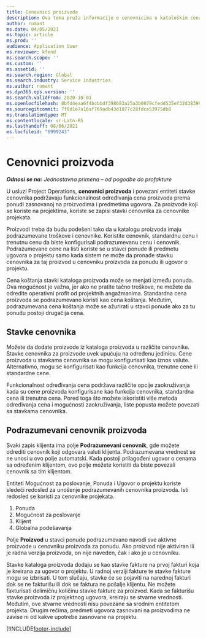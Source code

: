 ```yaml
---
title: Cenovnici proizvoda
description: Ova tema pruža informacije o cenovnicima u kataloškim cenama koji se koriste za ponude za projekat i ugovore.
author: rumant
ms.date: 04/05/2021
ms.topic: article
ms.prod: ''
audience: Application User
ms.reviewer: kfend
ms.search.scope: ''
ms.custom: ''
ms.assetid: ''
ms.search.region: Global
ms.search.industry: Service industries
ms.author: rumant
ms.dyn365.ops.version: ''
ms.search.validFrom: 2020-10-01
ms.openlocfilehash: 8bfd4eaa6f4bcbbdf398683a25a3b0079cfedd535ef32d383993883607f7ef5a
ms.sourcegitcommit: 7f8d1e7a16af769adb43d1877c28fdce53975db8
ms.translationtype: MT
ms.contentlocale: sr-Latn-RS
ms.lasthandoff: 08/06/2021
ms.locfileid: "6999243"
---
```

# <a name="product-price-lists"></a>Cenovnici proizvoda

_**Odnosi se na:** Jednostavna primena – od pogodbe do profakture_

 U usluzi Project Operations, **cenovnici proizvoda** i povezani entiteti stavke cenovnika podržavaju funkcionalnost određivanja cena proizvoda prema ponudi zasnovanoj na proizvodima i predmetima ugovora. Za proizvode koji se koriste na projektima, koriste se zapisi stavki cenovnika za cenovnike projekata. 

Proizvodi treba da budu podešeni tako da u katalogu proizvoda imaju podrazumevane troškove i cenovnike. Koristite cenovnik, standardnu cenu i trenutnu cenu da biste konfigurisali podrazumevanu cenu i cenovnik. Podrazumevane cene na listi koriste se u stavci ponude ili predmetu ugovora o projektu samo kada sistem ne može da pronađe stavku cenovnika za taj proizvod u cenovniku proizvoda za ponudu ili ugovor o projektu.

Cena koštanja stavki kataloga proizvoda može se menjati između ponuda. Ova mogućnost je važna, jer ako ne pratite tačno troškove, ne možete da odredite operativni profit od projektnih angažmanima. Standardna cena proizvoda se podrazumevano koristi kao cena koštanja. Međutim, podrazumevana cena koštanja može se ažurirati u stavci ponude ako za tu ponudu postoji drugačija cena.

## <a name="price-list-items"></a>Stavke cenovnika

Možete da dodate proizvode iz kataloga proizvoda u različite cenovnike. Stavke cenovnika za proizvode uvek upućuju na određenu jedinicu. Cene proizvoda u stavkama cenovnika se mogu konfigurisati kao iznos valute. Alternativno, mogu se konfigurisati kao funkcija cenovnika, trenutne cene ili standardne cene.

Funkcionalnost određivanja cena podržava različite opcije zaokruživanja kada su cene proizvoda konfigurisane kao funkcija cenovnika, standardna cena ili trenutna cena. Pored toga što možete iskoristiti više metoda određivanja cena i mogućnosti zaokruživanja, liste popusta možete povezati sa stavkama cenovnika. 

 
## <a name="default-product-price-list"></a>Podrazumevani cenovnik proizvoda
Svaki zapis klijenta ima polje **Podrazumevani cenovnik**, gde možete odrediti cenovnik koji odgovara valuti klijenta. Podrazumevana vrednost se ne unosi u ovo polje automatski. Kada postoji prilagođeni ugovor o cenama sa određenim klijentom, ovo polje možete koristiti da biste povezali cenovnik sa tim klijentom.

Entiteti Mogućnost za poslovanje, Ponuda i Ugovor o projektu koriste sledeći redosled za unošenje podrazumevanih cenovnika proizvoda. Isti redosled se koristi za cenovnike projekata.

1.  Ponuda
2.  Mogućnost za poslovanje
3.  Klijent
4.  Globalna podešavanja 

Polje **Proizvod** u stavci ponude podrazumevano navodi sve aktivne proizvode u cenovniku proizvoda za ponudu. Ako proizvod nije aktiviran ili je radna verzija proizvoda, on nije naveden, čak i ako je u cenovniku. 

Stavke kataloga proizvoda dodaju se kao stavke fakture na prvoj fakturi koja je kreirana za ugovor o projektu. U radnoj verziji fakture te stavke fakture mogu se izbrisati. U tom slučaju, stavke će se pojaviti na narednoj fakturi dok se ne fakturišu ili dok se faktura ne pošalje klijentu. Ne možete fakturisati delimičnu količinu stavke fakture za proizvod. Kada se fakturišu stavke proizvoda iz projektnog ugovora, kreiraju se stvarne vrednosti. Međutim, ove stvarne vrednosti nisu povezane sa srodnim entitetom projekta. Drugim rečima, predmeti ugovora zasnovani na proizvodima ne zavise ni od kakve upotrebe zasnovane na projektu. 


[!INCLUDE[footer-include](../includes/footer-banner.md)]

